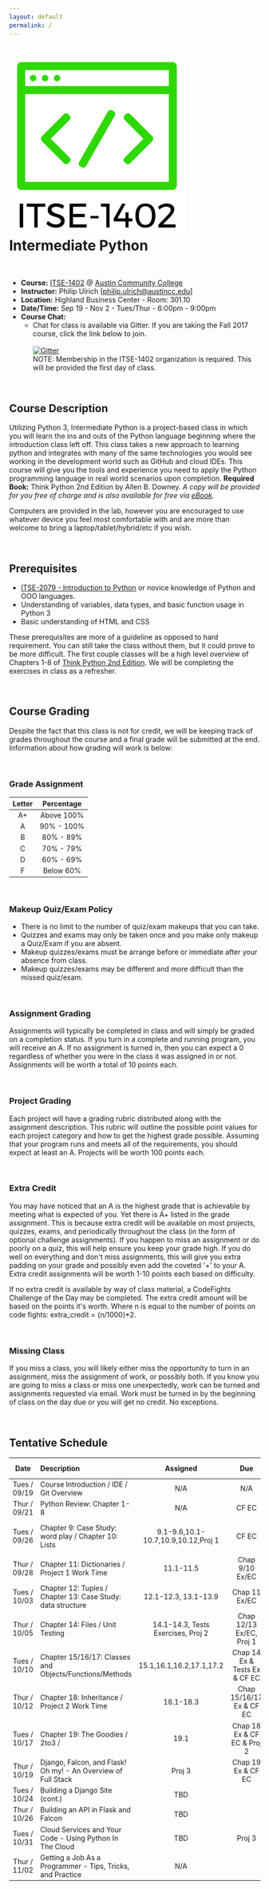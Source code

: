 ```yaml
---
layout: default
permalink: /
---
```


# <img src="assets/logo.png" alt="class logo" class="logo"/> **Intermediate Python**

<br />

* **Course:** [ITSE-1402](http://continue.austincc.edu/schedule/courses?name=Intermediate%20Python) @ [Austin Community College](http://continue.austincc.edu/)
* **Instructor:** Philip Ulrich [[philip.ulrich@austincc.edu](mailto:philip.ulrich@austincc.edu)]
* **Location:** Highland Business Center - Room: 301.10
* **Date/Time:** Sep 19 - Nov 2 - Tues/Thur - 6:00pm - 9:00pm
* **Course Chat:**
    * Chat for class is available via Gitter. If you are taking the Fall 2017 course, click the link below to join.<br />  
    [![Gitter](https://badges.gitter.im/Join%20Chat.svg)](https://gitter.im/ITSE-1402/fall-2017)<br />
    NOTE: Membership in the ITSE-1402 organization is required. This will be provided the first day of class.

<br />

## <i class="fa fa-pencil"></i> Course Description
Utilizing Python 3, Intermediate Python is a project-based class in which you will learn the ins and outs of the Python language beginning where the introduction class left off. This class takes a new approach to learning python and integrates with many of the same technologies you would see working in the development world such as GitHub and cloud IDEs. This course will give you the tools and experience you need to apply the Python programming language in real world scenarios upon completion.
**Required Book:** Think Python 2nd Edition by Allen B. Downey. 
*A copy will be provided for you free of charge and is also available for free via [eBook](http://greenteapress.com/thinkpython2/thinkpython2.pdf).*

Computers are provided in the lab, however you are encouraged to use whatever device you feel most comfortable with and are more than welcome to bring a laptop/tablet/hybrid/etc if you wish.

<br />

## <i class="fa fa-vcard"></i> Prerequisites

* [ITSE-2079 - Introduction to Python](http://continue.austincc.edu/schedule/courses?name=Introduction%20to%20Python) or novice knowledge of Python and OOO languages. 
* Understanding of variables, data types, and basic function usage in Python 3
* Basic understanding of HTML and CSS

These prerequisites are more of a guideline as opposed to hard requirement. You can still take the class without them, but it could prove to be more difficult. The first couple classes will be a high level overview of Chapters 1-8 of [Think Python 2nd Edition](http://greenteapress.com/thinkpython2/thinkpython2.pdf). We will be completing the exercises in class as a refresher.  

<br />

## <i class="fa fa-font"></i> Course Grading
Despite the fact that this class is not for credit, we will be keeping track of grades throughout the course and a final grade will be submitted at the end. Information about how grading will work is below:

<br />

### **Grade Assignment**

| Letter | Percentage |
| :----: | :--------: |
| A+     | Above 100% |
| A      | 90% - 100% |
| B      | 80% - 89%  |
| C      | 70% - 79%  |
| D      | 60% - 69%  |
| F      | Below 60%  |

<br />

### **Makeup Quiz/Exam Policy**
- There is no limit to the number of quiz/exam makeups that you can take.
- Quizzes and exams may only be taken once and you make only makeup a Quiz/Exam if you are absent.
- Makeup quizzes/exams must be arrange before or immediate after your absence from class.
- Makeup quizzes/exams may be different and more difficult than the missed quiz/exam.

<br />

### **Assignment Grading**
Assignments will typically be completed in class and will simply be graded on a completion status. If you turn in a complete and running program, you will receive an A. If no assignment is turned in, then you can expect a 0 regardless of whether you were in the class it was assigned in or not. Assignments will be worth a total of 10 points each.

<br />

### **Project Grading**
Each project will have a grading rubric distributed along with the assignment description. This rubric will outline the possible point values for each project category and how to get the highest grade possible. Assuming that your program runs and meets all of the requirements, you should expect at least an A. Projects will be worth 100 points each.

<br />

### **Extra Credit**
You may have noticed that an A is the highest grade that is achievable by meeting what is expected of you. Yet there is A+ listed in the grade assignment. This is because extra credit will be available on most projects, quizzes, exams, and periodically throughout the class (in the form of optional challenge assignments). If you happen to miss an assignment or do poorly on a quiz, this will help ensure you keep your grade high. If you do well on everything and don't miss assignments, this will give you extra padding on your grade and possibly even add the coveted '+' to your A. Extra credit assignments will be worth 1-10 points each based on difficulty.  

If no extra credit is available by way of class material, a CodeFights Challenge of the Day may be completed. The extra credit amount will be based on the points it's worth. Where n is equal to the number of points on code fights: extra_credit = (n/1000)*2. 

<br />

### **Missing Class**
If you miss a class, you will likely either miss the opportunity to turn in an assignment, miss the assignment of work, or possibly both. If you know you are going to miss a class or miss one unexpectedly, work can be turned and assignments requested via email. Work must be turned in by the beginning of class on the day due or you will get no credit. No exceptions. 

<br />

## <i class="fa fa-calendar"></i> Tentative Schedule

|     Date     | Description                                                     | Assigned                           | Due                            | Extra Credit       |
| :----------: | :-------------------------------------------------------------- | :--------------------------------: | :----------------------------: | :----------------: |
| Tues / 09/19 | Course Introduction / IDE / Git Overview                        | N/A                                | N/A                            | CF: CotD           |  
| Thur / 09/21 | Python Review: Chapter 1-8                                      | N/A                                | CF EC                          | CF: CotD           |
| Tues / 09/26 | Chapter 9: Case Study: word play / Chapter 10: Lists            | 9.1-9.6,10.1-10.7,10.9,10.12,Proj 1| CF EC                          | 9.7-9.9 - 10 pts   |
| Thur / 09/28 | Chapter 11: Dictionaries / Project 1 Work Time                  | 11.1-11.5                          | Chap 9/10 Ex/EC                | 11.6 - 3pts        | 
| Tues / 10/03 | Chapter 12: Tuples / Chapter 13: Case Study: data structure     | 12.1-12.3, 13.1-13.9               | Chap 11 Ex/EC                  | 12.4 - 3pts        |
| Thur / 10/05 | Chapter 14: Files / Unit Testing                                | 14.1-14.3, Tests Exercises, Proj 2 | Chap 12/13 Ex/EC, Proj 1       | CF: CotD           |
| Tues / 10/10 | Chapter 15/16/17: Classes and Objects/Functions/Methods         | 15.1,16.1,16.2,17.1,17.2           | Chap 14 Ex & Tests Ex & CF EC  | CF: CotD           | 
| Thur / 10/12 | Chapter 18: Inheritance / Project 2 Work Time                   | 18.1-18.3                          | Chap 15/16/17 Ex & CF EC       | CF: CotD           |
| Tues / 10/17 | Chapter 19: The Goodies / 2to3 /                                | 19.1                               | Chap 18 Ex & CF EC & Proj 2    | CF: CotD           | 
| Thur / 10/19 | Django, Falcon, and Flask! Oh my! - An Overview of Full Stack   | Proj 3                             | Chap 19 Ex & CF EC             | TBD                |
| Tues / 10/24 | Building a Django Site (cont.)                                  | TBD                                |                                | TBD                |
| Thur / 10/26 | Building an API in Flask and Falcon                             | TBD                                |                                | TBD                |
| Tues / 10/31 | Cloud Services and Your Code - Using Python In The Cloud        | TBD                                | Proj 3                         | TBD                |
| Thur / 11/02 | Getting a Job As a Programmer - Tips, Tricks, and Practice      | N/A                                |                                | TBD                |

<br /><br /><br /><br /><br />
